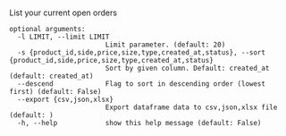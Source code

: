 ```usage: orders [-l LIMIT] [-s {product_id,side,price,size,type,created_at,status}] [--descend] [--export {csv,json,xlsx}] [-h]
```
List your current open orders
```
optional arguments:
  -l LIMIT, --limit LIMIT
                        Limit parameter. (default: 20)
  -s {product_id,side,price,size,type,created_at,status}, --sort {product_id,side,price,size,type,created_at,status}
                        Sort by given column. Default: created_at (default: created_at)
  --descend             Flag to sort in descending order (lowest first) (default: False)
  --export {csv,json,xlsx}
                        Export dataframe data to csv,json,xlsx file (default: )
  -h, --help            show this help message (default: False)
```
